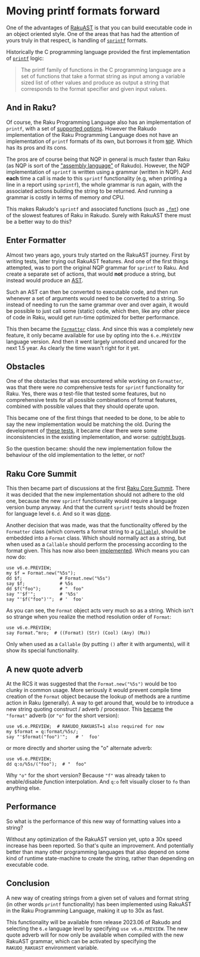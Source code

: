 # Moving printf formats forward

One of the advantages of [RakuAST](https://dev.to/lizmat/rakuast-for-early-adopters-576n) is that you can build executable code in an object oriented style.  One of the areas that has had the attention of yours truly in that respect, is handling of [`sprintf`](https://docs.raku.org/type/independent-routines#routine_sprintf) formats.

Historically the C programming language provided the first implementation of [`printf`](https://en.wikipedia.org/wiki/Printf) logic:

> The printf family of functions in the C programming language are a set of functions that take a format string as input among a variable sized list of other values and produce as output a string that corresponds to the format specifier and given input values.

## And in Raku?

Of course, the Raku Programming Language also has an implementation of `printf`, with a set of [supported options](https://docs.raku.org/type/independent-routines#Directives).  However the Rakudo implementation of the Raku Programming Language does not have an implementation of `printf` formats of its own, but borrows it from [`NQP`](https://github.com/raku/nqp#readme).  Which has its pros and its cons.

The pros are of course being that NQP in general is much faster than Raku (as NQP is sort of the ["assembly language"](https://en.wikipedia.org/wiki/Assembly_language) of Rakudo).  However, the NQP implementation of `sprintf` is written using a grammar (written in NQP).  And **each** time a call is made to this `sprintf` functionality (e.g, when printing a line in a report using `sprintf`), the whole grammar is run again, with the associated actions building the string to be returned.  And running a grammar is costly in terms of memory *and* CPU.

This makes Rakudo's `sprintf` and associated functions (such as [`.fmt`](https://docs.raku.org/routine/fmt)) one of the slowest features of Raku in Rakudo.  Surely with RakuAST there must be a better way to do this?

## Enter Formatter

Almost two years ago, yours truly started on the RakuAST journey.  First by writing tests, later trying out RakuAST features.  And one of the first things attempted, was to port the original NQP grammar for `sprintf` to Raku.  And create a separate set of actions, that would **not** produce a string, but instead would produce an [AST](https://en.wikipedia.org/wiki/Abstract_syntax_tree).

Such an AST can then be converted to executable code, and then run whenever a set of arguments would need to be converted to a string.  So instead of needing to run the same grammar over and over again, it would be possible to just call some (static) code, which then, like any other piece of code in Raku, would get run-time optimized for better performance.

This then became the [`Formatter`](https://github.com/rakudo/rakudo/blob/main/src/core.e/Formatter.pm6) class.  And since this was a completely new feature, it only became available for use by opting into the `6.e.PREVIEW` language version.  And then it went largely unnoticed and uncared for the next 1.5 year.  As clearly the time wasn't right for it yet.

## Obstacles

One of the obstacles that was encountered while working on `Formatter`, was that there were *no* comprehensive tests for `sprintf` functionality for Raku.  Yes, there was *a* test-file that tested some features, but no comprehensive tests for all possible combinations of format features, combined with possible values that they should operate upon.

This became one of the first things that needed to be done, to be able to say the new implementation would be matching the old.  During the development of [these tests](https://github.com/Raku/roast/tree/master/6.d/S32-str), it became clear there were some inconsistencies in the existing implementation, and worse: [outright bugs](https://github.com/Raku/roast/blob/master/6.d/S32-str/sprintf-f.t#L101).

So the question became: should the new implementation follow the behaviour of the old implementation to the letter, or not?

## Raku Core Summit

This then became part of discussions at the first [Raku Core Summit](https://rakudoweekly.blog/2023/06/12/2023-23-4-at-48#RCS/).  There it was decided that the new implementation should not adhere to the old one, because the new `sprintf` functionality would require a language version bump anyway.  And that the current `sprintf` tests should be frozen for language level `6.d`.  And so it was [done](https://github.com/Raku/roast/commit/a297e8d4e2510e0fbef2cbd4c766d5e4927f029f).

Another decision that was made, was that the functionality offered by the `Formatter` class (which converts a format string to a [`Callable`](https://docs.raku.org/type/Callable)), should be embedded into a `Format` class.  Which should normally act as a string, but when used as a `Callable` should perform the processing according to the format given.  This has now also been [implemented](https://github.com/rakudo/rakudo/commit/ebe0e0b2c7290dd27729a71da65e55f3f3a72558).  Which means you can now do:
```
use v6.e.PREVIEW;
my $f = Format.new("%5s");
dd $f;              # Format.new("%5s")
say $f;             # %5s
dd $f("foo");       # "  foo"
say "'$f'";         # '%5s'
say "'$f("foo")'";  # '  foo'
```
As you can see, the `Format` object acts very much so as a string.  Which isn't so strange when you realize the method resolution order of `Format`:
```
use v6.e.PREVIEW;
say Format.^mro;  # ((Format) (Str) (Cool) (Any) (Mu))
```
Only when used as a `Callable` (by putting `()` after it with arguments), will it show its special functionality.

## A new quote adverb

At the RCS it was suggested that the `Format.new("%5s")` would be too clunky in common usage.  More seriously it would prevent compile time creation of the `Format` object because the lookup of methods are a runtime action in Raku (generally).  A way to get around that, would be to introduce a new string quoting construct / adverb / processor.  This [became](https://github.com/rakudo/rakudo/commit/e95c45a5ec641c301f0eec9c371f36683a0496fd) the `"format"` adverb (or `"o"` for the short version):
```
use v6.e.PREVIEW;  # RAKUDO_RAKUAST=1 also required for now
my $format = q:format/%5s/;
say "'$format("foo")'";   # '  foo'
```
or more directly and shorter using the "o" alternate adverb:
```
use v6.e.PREVIEW;
dd q:o/%5s/("foo");  # "  foo"
```
Why `"o"` for the short version?  Because `"f"` was already taken to enable/disable *f*unction interpolation.  And `q:o` felt visually closer to `fo` than anything else.

## Performance
So what is the performance of this new way of formatting values into a string?

Without any optimization of the RakuAST version yet, upto a 30x speed increase has been reported.  So that's quite an improvement.  And potentially better than many other programming languages that also depend on some kind of runtime state-machine to create the string, rather than depending on executable code.

## Conclusion
A new way of creating strings from a given set of values and format string (in other words `printf` functionality) has been implemented using RakuAST in the Raku Programming Language, making it up to 30x as fast.

This functionality will be available from release 2023.06 of Rakudo and selecting the `6.e` language level by specifying `use v6.e.PREVIEW`.  The new quote adverb will for now only be available when compiled with the new RakuAST grammar, which can be activated by specifying the `RAKUDO_RAKUAST` environment variable.
